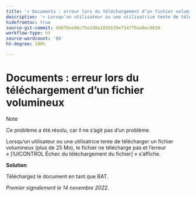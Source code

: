 ```yaml
---
title: '« Documents : erreur lors du téléchargement d’un fichier volumineux »'
description: '« Lorsqu’un utilisateur ou une utilisatrice tente de télécharger un fichier volumineux (plus de 25 Mo), le fichier ne télécharge pas et l’erreur suivante s’affiche : échec du téléchargement du fichier. »'
hidefromtoc: true
source-git-commit: db076ee06c75e2d8a185b539ef54779aa0ec0630
workflow-type: ht
source-wordcount: '86'
ht-degree: 100%

---
```



# Documents : erreur lors du téléchargement d’un fichier volumineux

<!--This article is on WF and WFP TOCs-->

>[!NOTE]
>
>Ce problème a été résolu, car il ne s’agit pas d’un problème.

Lorsqu’un utilisateur ou une utilisatrice tente de télécharger un fichier volumineux (plus de 25 Mo), le fichier ne télécharge pas et l’erreur « [!UICONTROL Échec du téléchargement du fichier] » s’affiche.

**Solution**

Téléchargez le document en tant que BAT.

_Premier signalement le 14 novembre 2022._

